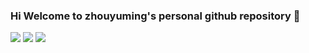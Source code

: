 ### Hi Welcome to zhouyuming's personal github repository 👋
![](https://github-readme-stats.vercel.app/api?username=zhouyuming&show_icons=true&theme=dark)
![](https://github-readme-stats.vercel.app/api/top-langs/?username=zhouyuming&theme=radical&layout=compact&hide=glsl,python)
![](https://visitor-badge.glitch.me/badge?page_id=zhouyuming.readme)
<!--
**zhouyuming/zhouyuming** is a ✨ _special_ ✨ repository because its `README.md` (this file) appears on your GitHub profile.

Here are some ideas to get you started:

- 🔭 I’m currently working on ...
- 🌱 I’m currently learning ...
- 👯 I’m looking to collaborate on ...
- 🤔 I’m looking for help with ...
- 💬 Ask me about ...
- 📫 How to reach me: ...
- 😄 Pronouns: ...
- ⚡ Fun fact: ...
-->
